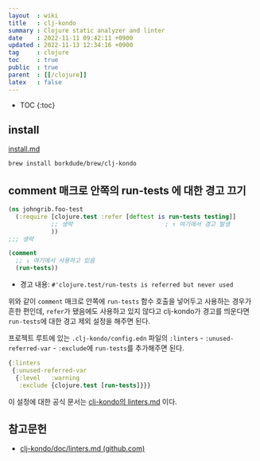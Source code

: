 ```yaml
---
layout  : wiki
title   : clj-kondo
summary : Clojure static analyzer and linter
date    : 2022-11-11 09:42:11 +0900
updated : 2022-11-13 12:34:16 +0900
tag     : clojure
toc     : true
public  : true
parent  : [[/clojure]]
latex   : false
---
```

* TOC
{:toc}

## install

[install.md]( https://github.com/clj-kondo/clj-kondo/blob/master/doc/install.md )

```bash
brew install borkdude/brew/clj-kondo
```

## comment 매크로 안쪽의 run-tests 에 대한 경고 끄기

```clojure
(ns johngrib.foo-test
  (:require [clojure.test :refer [deftest is run-tests testing]]
            ;; 생략                          ; ↑ 여기에서 경고 발생
            ))
;;; 생략

(comment
  ;; ↓ 여기에서 사용하고 있음
  (run-tests))
```

- 경고 내용: `#'clojure.test/run-tests is referred but never used`

위와 같이 `comment` 매크로 안쪽에 `run-tests` 함수 호출을 넣어두고 사용하는 경우가 흔한 편인데,
`refer`가 됐음에도 사용하고 있지 않다고 clj-kondo가 경고를 띄운다면 `run-tests`에 대한 경고 제외 설정을 해주면 된다.

프로젝트 루트에 있는 `.clj-kondo/config.edn` 파일의 `:linters` - `:unused-referred-var` - `:exclude`에 `run-tests`를 추가해주면 된다.

```clojure
{:linters
 {:unused-referred-var
  {:level   :warning
   :exclude {clojure.test [run-tests]}}}
```

이 설정에 대한 공식 문서는 [clj-kondo의 linters.md]( https://github.com/clj-kondo/clj-kondo/blob/master/doc/linters.md#unused-referred-var ) 이다.

## 참고문헌

- [clj-kondo/doc/linters.md (github.com)](https://github.com/clj-kondo/clj-kondo/blob/master/doc/linters.md )

